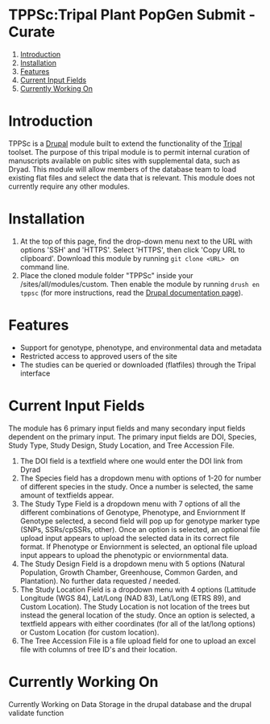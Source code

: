 # TPPSc:Tripal Plant PopGen Submit - Curate
1. [Introduction](#introduction)
2. [Installation](#installation)
3. [Features](#features)
4. [Current Input Fields](#current-input-fields)
5. [Currently Working On](#currently-working-on)

# Introduction
TPPSc is a [Drupal](https://www.drupal.org/) module built to extend the functionality of the [Tripal](http://tripal.info/) toolset. The purpose of this tripal module is to permit internal curation of manuscripts available on public sites with supplemental data, such as Dryad. This module will allow members of the database team to load existing flat files and select the data that is relevant. This module does not currently require any other modules.

# Installation
1. At the top of this page, find the drop-down menu next to the URL with options 'SSH' and 'HTTPS'. Select 'HTTPS', then click 'Copy URL to clipboard'. Download this module by running ```git clone <URL> ``` on command line. 
2. Place the cloned module folder "TPPSc" inside your /sites/all/modules/custom. Then enable the module by running ```drush en tppsc``` (for more instructions, read the [Drupal documentation page](https://www.drupal.org/node/120641)).

# Features
- Support for genotype, phenotype, and environmental data and metadata
- Restricted access to approved users of the site
- The studies can be queried or downloaded (flatfiles) through the Tripal interface

# Current Input Fields

The module has 6 primary input fields and many secondary input fields dependent on the primary input. The primary input fields are DOI, Species, Study Type, Study Design, Study Location, and Tree Accession File.
1. The DOI field is a textfield where one would enter the DOI link from Dyrad
2. The Species field has a dropdown menu with options of 1-20 for number of different species in the study. Once a number is selected, the same amount of textfields appear.
3. The Study Type Field is a dropdown menu with 7 options of all the different combinations of Genotype, Phenotype, and Enviornment
    If Genotype selected, a second field will pop up for genotype marker type (SNPs, SSRs/cpSSRs, other). Once an option is selected, an optional file upload input appears to upload the selected data in its correct file format.
    If Phenotype or Enviornment is selected, an optional file upload input appears to upload the phenotypic or enviornmental data.
4. The Study Design Field is a dropdown menu with 5 options (Natural Population, Growth Chamber, Greenhouse, Common Garden, and Plantation). No further data requested / needed.
5. The Study Location Field is a dropdown menu with 4 options (Lattitude Longitude (WGS 84), Lat/Long (NAD 83), Lat/Long (ETRS 89), and Custom Location). The Study Location is not location of the trees but instead the general location of the study.
    Once an option is selected, a textfield appears with either coordinates (for all of the lat/long options) or Custom Location (for custom location). 
6. The Tree Accession File is a file upload field for one to upload an excel file with columns of tree ID's and their location.

# Currently Working On
Currently Working on Data Storage in the drupal database and the drupal validate function


